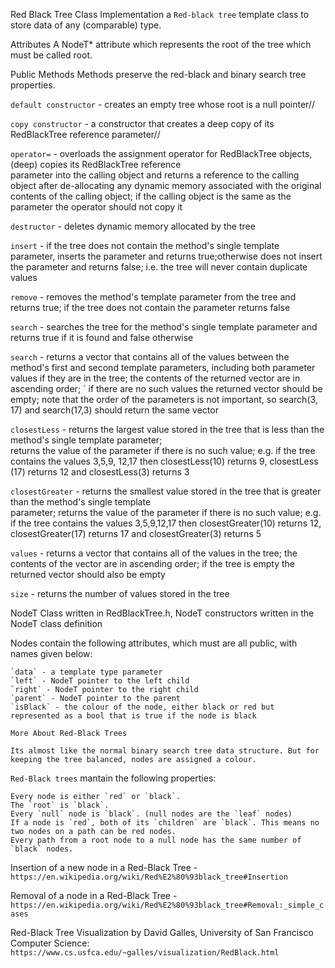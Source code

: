 Red Black Tree Class
Implementation a `Red-black tree` template class to store data of any (comparable) type.


Attributes
A NodeT* attribute which represents the root of the tree which must be called root. 


Public Methods
Methods  preserve the red-black and binary search tree properties.

`default constructor` - creates an empty tree whose root is a null pointer//

`copy constructor` - a constructor that creates a deep copy of its RedBlackTree reference parameter//

`operator=` - overloads the assignment operator for RedBlackTree objects, (deep) copies its RedBlackTree reference       
                parameter into the calling object and returns a reference to the calling object after de-allocating any dynamic memory associated with the original contents of the calling object; if the calling object is the same as the parameter the operator should not copy it

`destructor` - deletes dynamic memory allocated by the tree

`insert` - if the tree does not contain the method's single template parameter, inserts the parameter and returns
            true;otherwise does not insert the parameter and returns false; i.e. the tree will never contain duplicate values

`remove` - removes the method's template parameter from the tree and returns true; if the tree does not contain the parameter returns false

`search` - searches the tree for the method's single template parameter and returns true if it is found and false otherwise

`search` - returns a vector that contains all of the values between the method's first and second template parameters, 
    including both parameter values if they are in the tree; the contents of the returned vector are in ascending order; `
    if there are no such values the returned vector should be empty; note that the order of the parameters is not important, so search(3, 17) and search(17,3) should return the same vector

`closestLess` - returns the largest value stored in the tree that is less than the method's single template parameter;   
                returns the value of the parameter if there is no such value; e.g. if the tree contains the values 3,5,9,
                12,17 then closestLess(10) returns 9, closestLess (17) returns 12 and closestLess(3) returns 3

`closestGreater` - returns the smallest value stored in the tree that is greater than the method's single template  
                    parameter; returns the value of the parameter if there is no such value; e.g. if the tree contains the values 3,5,9,12,17 then closestGreater(10) returns 12, closestGreater(17) returns 17 and closestGreater(3) returns 5

`values` - returns a vector that contains all of the values in the tree; the contents of the vector are in ascending 
            order; if the tree is empty the returned vector should also be empty

`size` - returns the number of values stored in the tree


NodeT Class written in RedBlackTree.h, 
NodeT constructors written in the NodeT class definition

Nodes contain the following attributes, which must are all public, with names given below:

    `data` - a template type parameter
    `left` - NodeT pointer to the left child
    `right` - NodeT pointer to the right child
    `parent` - NodeT pointer to the parent
    `isBlack` - the colour of the node, either black or red but represented as a bool that is true if the node is black



`More About Red-Black Trees`

    Its almost like the normal binary search tree data structure. But for keeping the tree balanced, nodes are assigned a colour.

`Red-Black trees`  mantain the following properties:

    Every node is either `red` or `black`.
    The `root` is `black`.
    Every `null` node is `black`. (null nodes are the `leaf` nodes)
    If a node is `red`, both of its `children` are `black`. This means no two nodes on a path can be red nodes.
    Every path from a root node to a null node has the same number of `black` nodes.


Insertion of a new node in a Red-Black Tree - `https://en.wikipedia.org/wiki/Red%E2%80%93black_tree#Insertion `

Removal of a node in a Red-Black Tree - `https://en.wikipedia.org/wiki/Red%E2%80%93black_tree#Removal:_simple_cases`

Red-Black Tree Visualization by David Galles, University of San Francisco Computer Science: `https://www.cs.usfca.edu/~galles/visualization/RedBlack.html`
